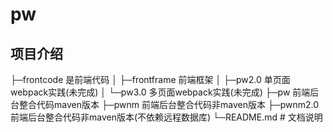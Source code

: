 # pw

## 项目介绍
├─frontcode 是前端代码
│  ├─frontframe 前端框架
│  ├─pw2.0 单页面webpack实践(未完成)
│  └─pw3.0 多页面webpack实践(未完成)
├─pw 前端后台整合代码maven版本
├─pwnm 前端后台整合代码非maven版本
├─pwnm2.0 前端后台整合代码非maven版本(不依赖远程数据库)
└─README.md # 文档说明
